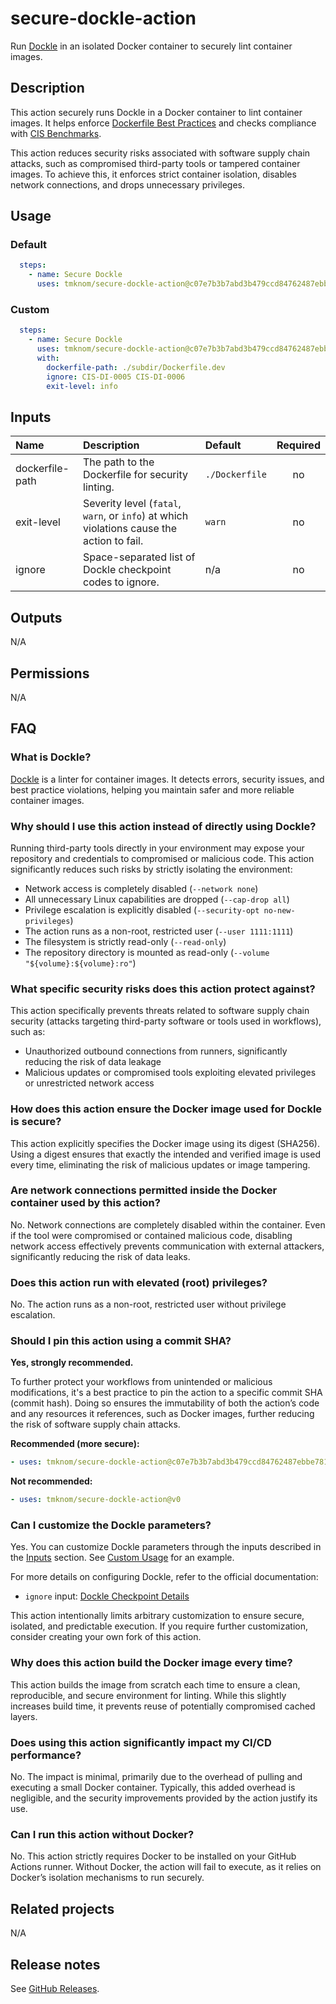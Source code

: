 # secure-dockle-action

Run [Dockle][dockle] in an isolated Docker container to securely lint container images.

## Description

This action securely runs Dockle in a Docker container to lint container images.
It helps enforce [Dockerfile Best Practices][best_practices] and checks compliance with [CIS Benchmarks][cis].

This action reduces security risks associated with software supply chain attacks, such as compromised third-party tools or tampered container images.
To achieve this, it enforces strict container isolation, disables network connections, and drops unnecessary privileges.

## Usage

### Default

```yaml
  steps:
    - name: Secure Dockle
      uses: tmknom/secure-dockle-action@c07e7b3b7abd3b479ccd84762487ebbe78116735 # v0.2.2
```

### Custom

```yaml
  steps:
    - name: Secure Dockle
      uses: tmknom/secure-dockle-action@c07e7b3b7abd3b479ccd84762487ebbe78116735 # v0.2.2
      with:
        dockerfile-path: ./subdir/Dockerfile.dev
        ignore: CIS-DI-0005 CIS-DI-0006
        exit-level: info
```

<!-- actdocs inputs start -->

## Inputs

| Name | Description | Default | Required |
| :--- | :---------- | :------ | :------: |
| dockerfile-path | The path to the Dockerfile for security linting. | `./Dockerfile` | no |
| exit-level | Severity level (`fatal`, `warn`, or `info`) at which violations cause the action to fail. | `warn` | no |
| ignore | Space-separated list of Dockle checkpoint codes to ignore. | n/a | no |

<!-- actdocs inputs end -->

<!-- actdocs outputs start -->

## Outputs

N/A

<!-- actdocs outputs end -->

## Permissions

N/A

## FAQ

### What is Dockle?

[Dockle][dockle] is a linter for container images.
It detects errors, security issues, and best practice violations, helping you maintain safer and more reliable container images.

### Why should I use this action instead of directly using Dockle?

Running third-party tools directly in your environment may expose your repository and credentials to compromised or malicious code.
This action significantly reduces such risks by strictly isolating the environment:

- Network access is completely disabled (`--network none`)
- All unnecessary Linux capabilities are dropped (`--cap-drop all`)
- Privilege escalation is explicitly disabled (`--security-opt no-new-privileges`)
- The action runs as a non-root, restricted user  (`--user 1111:1111`)
- The filesystem is strictly read-only (`--read-only`)
- The repository directory is mounted as read-only (`--volume "${volume}:${volume}:ro"`)

### What specific security risks does this action protect against?

This action specifically prevents threats related to software supply chain security (attacks targeting third-party software or tools used in workflows), such as:

- Unauthorized outbound connections from runners, significantly reducing the risk of data leakage
- Malicious updates or compromised tools exploiting elevated privileges or unrestricted network access

### How does this action ensure the Docker image used for Dockle is secure?

This action explicitly specifies the Docker image using its digest (SHA256).
Using a digest ensures that exactly the intended and verified image is used every time, eliminating the risk of malicious updates or image tampering.

### Are network connections permitted inside the Docker container used by this action?

No. Network connections are completely disabled within the container.
Even if the tool were compromised or contained malicious code, disabling network access effectively prevents communication with external attackers, significantly reducing the risk of data leaks.

### Does this action run with elevated (root) privileges?

No. The action runs as a non-root, restricted user without privilege escalation.

### Should I pin this action using a commit SHA?

**Yes, strongly recommended.**

To further protect your workflows from unintended or malicious modifications, it's a best practice to pin the action to a specific commit SHA (commit hash).
Doing so ensures the immutability of both the action’s code and any resources it references, such as Docker images, further reducing the risk of software supply chain attacks.

**Recommended (more secure):**

```yaml
- uses: tmknom/secure-dockle-action@c07e7b3b7abd3b479ccd84762487ebbe78116735 # v0.2.2
```

**Not recommended:**

```yaml
- uses: tmknom/secure-dockle-action@v0
```

### Can I customize the Dockle parameters?

Yes. You can customize Dockle parameters through the inputs described in the [Inputs](#inputs) section.
See [Custom Usage](#usage) for an example.

For more details on configuring Dockle, refer to the official documentation:

- `ignore` input: [Dockle Checkpoint Details](https://github.com/goodwithtech/dockle/blob/master/CHECKPOINT.md)

This action intentionally limits arbitrary customization to ensure secure, isolated, and predictable execution.
If you require further customization, consider creating your own fork of this action.

### Why does this action build the Docker image every time?

This action builds the image from scratch each time to ensure a clean, reproducible, and secure environment for linting.
While this slightly increases build time, it prevents reuse of potentially compromised cached layers.

### Does using this action significantly impact my CI/CD performance?

No. The impact is minimal, primarily due to the overhead of pulling and executing a small Docker container.
Typically, this added overhead is negligible, and the security improvements provided by the action justify its use.

### Can I run this action without Docker?

No. This action strictly requires Docker to be installed on your GitHub Actions runner.
Without Docker, the action will fail to execute, as it relies on Docker’s isolation mechanisms to run securely.

## Related projects

N/A

## Release notes

See [GitHub Releases][releases].

[dockle]: https://github.com/goodwithtech/dockle
[best_practices]: https://docs.docker.com/develop/develop-images/dockerfile_best-practices/
[cis]: https://www.cisecurity.org/cis-benchmarks/
[releases]: https://github.com/tmknom/secure-dockle-action/releases
